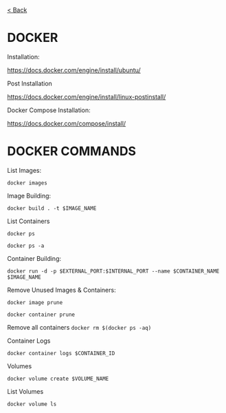 [< Back](../README.md)

# DOCKER

Installation:

https://docs.docker.com/engine/install/ubuntu/


Post Installation

https://docs.docker.com/engine/install/linux-postinstall/

Docker Compose Installation:

https://docs.docker.com/compose/install/


#
# DOCKER COMMANDS

List Images:

`docker images`

Image Building:

`docker build . -t $IMAGE_NAME`

List Containers

`docker ps`

`docker ps -a`

Container Building:

`docker run -d -p $EXTERNAL_PORT:$INTERNAL_PORT --name $CONTAINER_NAME $IMAGE_NAME`

Remove Unused Images & Containers:

`docker image prune`

`docker container prune`

Remove all containers
`docker rm $(docker ps -aq)`

Container Logs

`docker container logs $CONTAINER_ID`

Volumes

`docker volume create $VOLUME_NAME`

List Volumes

`docker volume ls`